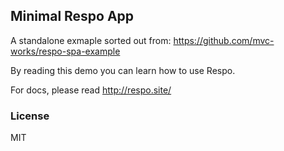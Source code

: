 
Minimal Respo App
----

A standalone exmaple sorted out from: https://github.com/mvc-works/respo-spa-example

By reading this demo you can learn how to use Respo.

For docs, please read http://respo.site/

### License

MIT
